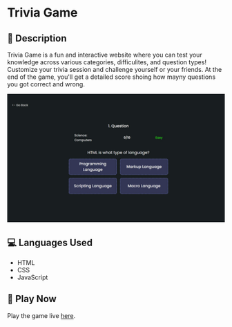 # Trivia Game

## 📖 Description

Trivia Game is a fun and interactive website where you can test your knowledge across various categories, difficulites, and question types!
Customize your trivia session and challenge yourself or your friends.
At the end of the game, you'll get a detailed score shoing how mayny questions you got correct and wrong.

![View Image](./qex-view.jpg)

## 💻 Languages Used

- HTML
- CSS
- JavaScript

## 🚀 Play Now

Play the game live [here](https://mohammedmmc.github.io/Mini-Games/Trivia-Game/).
